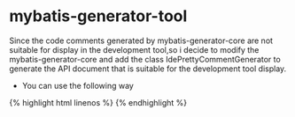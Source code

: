 # mybatis-generator-tool
Since the code comments generated by mybatis-generator-core are not suitable for display in the development tool,so i decide to modify the mybatis-generator-core and add the class IdePrettyCommentGenerator to generate the API document that is suitable for the development tool display.
* You can use the following way

    
{% highlight html linenos %}
    <commentGenerator type="org.mybatis.generator.internal.IdePrettyCommentGenerator">
        <property name="suppressDate" value="false" />
        <property name="suppressAllComments" value="false" />
        <property name="addRemarkComments" value="true" />
        <property name="dateFormat" value="yyyy-MM-dd HH:mm:ss" />
    </commentGenerator>
{% endhighlight %}